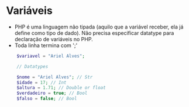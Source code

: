 # Variáveis

- PHP é uma linguagem não tipada (aquilo que a variável receber, ela já define como tipo de dado). Não precisa especificar datatype para declaração de variáveis no PHP.
- Toda linha termina com ';'

```php
    $variavel = "Ariel Alves";

    // Datatypes

    $nome = "Ariel Alves"; // Str
    $idade = 17; // Int
    $altura = 1.71; // Double or float
    $verdadeiro = true; // Bool
    $falso = false; // Bool
```